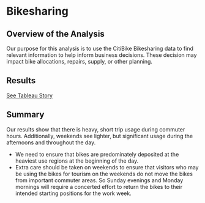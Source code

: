 # Bikesharing

## Overview of the Analysis
Our purpose for this analysis is to use the CitiBike Bikesharing data to find relevant information to help inform business decisions. These decision may impact bike allocations, repairs, supply, or other planning.

## Results
[See Tableau Story](https://public.tableau.com/app/profile/adam.loudon/viz/CitiBikeTableau_16388444838450/Story?publish=yes)

## Summary
Our results show that there is heavy, short trip usage during commuter hours. Additionally, weekends see lighter, but significant usage during the afternoons and throughout the day.

- We need to ensure that bikes are predominately deposited at the heaviest use regions at the beginning of the day.
- Extra care should be taken on weekends to ensure that visitors who may be using the bikes for tourism on the weekends do not move the bikes from important commuter areas. So Sunday evenings and Monday mornings will require a concerted effort to return the bikes to their intended starting positions for the work week.
